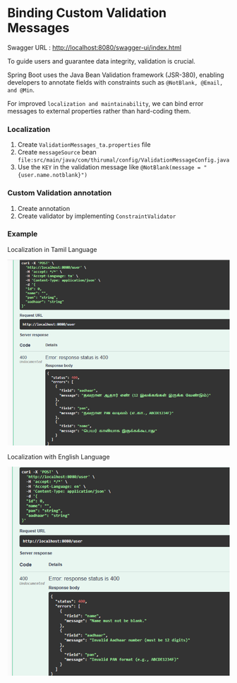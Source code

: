 # Binding Custom Validation Messages

Swagger URL : [http://localhost:8080/swagger-ui/index.html](http://localhost:8080/swagger-ui/index.html)

To guide users and guarantee data integrity, validation is crucial. 

Spring Boot uses the Java Bean Validation framework (JSR-380), enabling developers to annotate fields with constraints such as `@NotBlank, @Email, and @Min`.

For improved `localization and maintainability`, we can bind error messages to external properties rather than hard-coding them.

### Localization

1. Create `ValidationMessages_ta.properties` file
2. Create `messageSource` bean `file:src/main/java/com/thirumal/config/ValidationMessageConfig.java`
3. Use the `KEY` in the validation message like `@NotBlank(message = "{user.name.notblank}")`

### Custom Validation annotation 

1. Create annotation
2. Create validator by implementing `ConstraintValidator`

### Example

Localization in Tamil Language

![Tamil](./doc/tamil.png)

Localization with English Language

![English](./doc/english.png)
